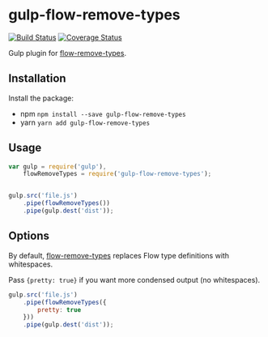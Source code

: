 gulp-flow-remove-types
==========================
[![Build Status](https://travis-ci.org/Wain-PC/gulp-flow-remove-types.svg?branch=master)](https://travis-ci.org/Wain-PC/gulp-flow-remove-types)
[![Coverage Status](https://coveralls.io/repos/github/Wain-PC/gulp-flow-remove-types/badge.svg?branch=master)](https://coveralls.io/github/Wain-PC/gulp-flow-remove-types?branch=master)

Gulp plugin for [flow-remove-types](https://github.com/flowtype/flow-remove-types).

## Installation

Install the package:

- npm `npm install --save gulp-flow-remove-types`
- yarn `yarn add gulp-flow-remove-types`

## Usage

```javascript
var gulp = require('gulp'),
    flowRemoveTypes = require('gulp-flow-remove-types');


gulp.src('file.js')
    .pipe(flowRemoveTypes())
    .pipe(gulp.dest('dist'));
```


## Options
By default, [flow-remove-types](https://github.com/flowtype/flow-remove-types) replaces Flow type definitions with whitespaces.

Pass `{pretty: true}` if you want more condensed output (no whitespaces).  

```javascript
gulp.src('file.js')
    .pipe(flowRemoveTypes({
        pretty: true
    }))
    .pipe(gulp.dest('dist'));
```